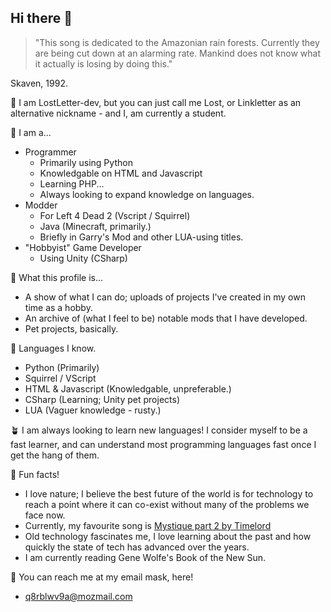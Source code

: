 ## Hi there 👋

> "This song is dedicated to the Amazonian rain forests. Currently they are being cut down at an alarming rate. Mankind does not know what it actually is losing by doing this."

Skaven, 1992.

💌 I am LostLetter-dev, but you can just call me Lost, or Linkletter as an alternative nickname - and I, am currently a student.

🌱 I am a...
- Programmer
  - Primarily using Python
  - Knowledgable on HTML and Javascript
  - Learning PHP...
  - Always looking to expand knowledge on languages.
- Modder
  - For Left 4 Dead 2 (Vscript / Squirrel)
  - Java (Minecraft, primarily.)
  - Briefly in Garry's Mod and other LUA-using titles.
- "Hobbyist" Game Developer
  - Using Unity (CSharp)

🧶 What this profile is...
- A show of what I can do; uploads of projects I've created in my own time as a hobby.
- An archive of (what I feel to be) notable mods that I have developed.
- Pet projects, basically.

🪷 Languages I know.
- Python (Primarily)
- Squirrel / VScript
- HTML & Javascript (Knowledgable, unpreferable.)
- CSharp (Learning; Unity pet projects)
- LUA (Vaguer knowledge - rusty.)

🪴 I am always looking to learn new languages! I consider myself to be a fast learner, and can understand most programming languages fast once I get the hang of them.

🌴 Fun facts!
- I love nature; I believe the best future of the world is for technology to reach a point where it can co-exist without many of the problems we face now.
- Currently, my favourite song is [Mystique part 2 by Timelord](https://youtu.be/ymHVOLxPv3E?feature=shared)
- Old technology fascinates me, I love learning about the past and how quickly the state of tech has advanced over the years.
- I am currently reading Gene Wolfe's Book of the New Sun.

🎱 You can reach me at my email mask, here!
- q8rblwv9a@mozmail.com

<!--
**LostLetter-dev/LostLetter-dev** is a ✨ _special_ ✨ repository because its `README.md` (this file) appears on your GitHub profile.

Here are some ideas to get you started:

- 🔭 I’m currently working on ...
- 🌱 I’m currently learning ...
- 👯 I’m looking to collaborate on ...
- 🤔 I’m looking for help with ...
- 💬 Ask me about ...
- 📫 How to reach me: ...
- 😄 Pronouns: ...
- ⚡ Fun fact: ...
-->
